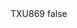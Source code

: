 <?xml version="1.0" encoding="UTF-8"?>
<CustomMetadata xmlns="http://soap.sforce.com/2006/04/metadata">
    <label>TXU869</label>
    <protected>false</protected>
</CustomMetadata>
